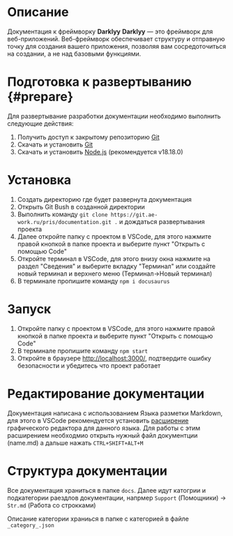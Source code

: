 # Описание

Документация к фреймворку **Darklyy**
**Darklyy** — это фреймворк для веб-приложений. Веб-фреймворк обеспечивает структуру и отправную точку для создания вашего приложения, позволяя вам сосредоточиться на создании, а не над базовыми функциями.

# Подготовка к развертыванию {#prepare}

Для развертывание разработки документации необходимо выполнить следующие действия:

1. Получить доступ к закрытому репозиторию [Git](https://git.ae-work.ru/pris/documentation)
2. Скачать и установить [Git](https://git-scm.com/download/win)
3. Скачать и установить [Node.js](https://nodejs.org/ru) (рекомендуется v18.18.0)

# Установка

1. Создать директорию где будет развернута документация
2. Открыть Git Bush в созданной директории
3. Выполнить команду `git clone https://git.ae-work.ru/pris/documentation.git .` и дождаться развертывания проекта
4. Далее откройте папку с проектом в VSCode, для этого нажмите правой кнопкой в папке проекта и выберите пункт "Открыть с помощью Code"
5. Откройте терминал в VSCode, для этого внизу окна нажмите на раздел "Сведения" и выберите вкладку "Терминал" или создайте новый терминал и верхнего меню (Терминал->Новый терминал)
6. В терминале пропишите команду `npm i docusaurus`

# Запуск

1. Откройте папку с проектом в VSCode, для этого нажмите правой кнопкой в папке проекта и выберите пункт "Открыть с помощью Code"
2. В терминале пропишите команду `npm start`
3. Откройте в браузере [http://localhost:3000/](http://localhost:3000/), подтвердите ошибку безопасности и убедитесь что проект работает

# Редактирование документации

Документация написана с использованием Языка разметки Markdown, для этого в VSCode рекомендуется установить [расширение](https://marketplace.visualstudio.com/items?itemName=zaaack.markdown-editorhttps:/) графического редактора для данного языка. Для работы с этим расширением необходмио открыть нужный файл документции (name.md) а дальше нажать `CTRL+SHIFT+ALT+M`

# Структура документации

Все документация храниться в папке `docs`. Далее идут катогрии и подкатегории раездлов документации, напрмер `Support` (Помощники) -> `Str.md` (Работа со строкками)

Описание категории храниься в папке с категорией в файле `_category_.json`
